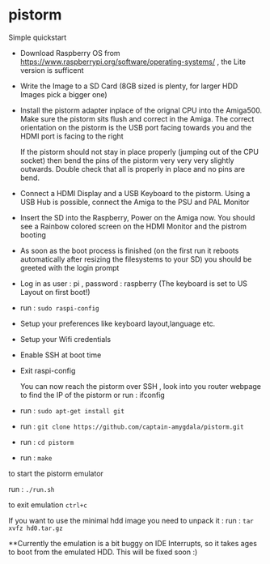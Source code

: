 # pistorm

Simple quickstart



* Download Raspberry OS from https://www.raspberrypi.org/software/operating-systems/ , the Lite version is sufficent
* Write the Image to a SD Card (8GB sized is plenty, for larger HDD Images pick a bigger one)
* Install the pistorm adapter inplace of the orignal CPU into the Amiga500. Make sure the pistorm sits flush and correct in the Amiga.
  The correct orientation on the pistorm is the USB port facing towards you and the HDMI port is facing to the right

  If the pistorm should not stay in place properly (jumping out of the CPU socket) then bend the pins of the pistorm very very very slightly
  outwards. Double check that all is properly in place and no pins are bend.

* Connect a HDMI Display and a USB Keyboard to the pistorm. Using a USB Hub is possible, connect the Amiga to the PSU and PAL Monitor
* Insert the SD into the Raspberry, Power on the Amiga now. You should see a Rainbow colored screen on the HDMI Monitor and the pistrom booting


* As soon as the boot process is finished (on the first run it reboots automatically after resizing the filesystems to your SD) you should be greeted
  with the login prompt
* Log in as user : pi , password : raspberry (The keyboard is set to US Layout on first boot!)
* run : `sudo raspi-config`
* Setup your preferences like keyboard layout,language etc.
* Setup your Wifi credentials
* Enable SSH at boot time
* Exit raspi-config 
  
  You can now reach the pistorm over SSH , look into you router webpage to find the IP of the pistorm or run : ifconfig 

* run : `sudo apt-get install git`

* run : `git clone https://github.com/captain-amygdala/pistorm.git`

* run : `cd pistorm`

* run : `make`


to start the pistorm emulator 

run : `./run.sh`

to exit emulation
`ctrl+c`

If you want to use the minimal hdd image you need to unpack it :
run : `tar xvfz hd0.tar.gz`

**Currently the emulation is a bit buggy on IDE Interrupts, so it takes ages to boot from the emulated HDD. This will be fixed soon :) 





